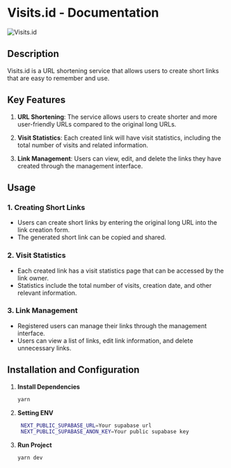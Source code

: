 # Visits.id - Documentation

![Visits.id](https://ajicfyapwuyotrfthhvu.supabase.co/storage/v1/object/public/project/Screenshot%202023-11-19%20213126.png)

## Description

Visits.id is a URL shortening service that allows users to create short links that are easy to remember and use.

## Key Features

1. **URL Shortening**: The service allows users to create shorter and more user-friendly URLs compared to the original long URLs.

2. **Visit Statistics**: Each created link will have visit statistics, including the total number of visits and related information.

3. **Link Management**: Users can view, edit, and delete the links they have created through the management interface.

## Usage

### 1. Creating Short Links

- Users can create short links by entering the original long URL into the link creation form.
- The generated short link can be copied and shared.

### 2. Visit Statistics

- Each created link has a visit statistics page that can be accessed by the link owner.
- Statistics include the total number of visits, creation date, and other relevant information.

### 3. Link Management

- Registered users can manage their links through the management interface.
- Users can view a list of links, edit link information, and delete unnecessary links.

## Installation and Configuration

1. **Install Dependencies**
   ```bash
   yarn
   ```
2. **Setting ENV**
   ```bash
    NEXT_PUBLIC_SUPABASE_URL=Your supabase url
    NEXT_PUBLIC_SUPABASE_ANON_KEY=Your public supabase key
   ```
3. **Run Project**
   ```bash
   yarn dev
   ```
